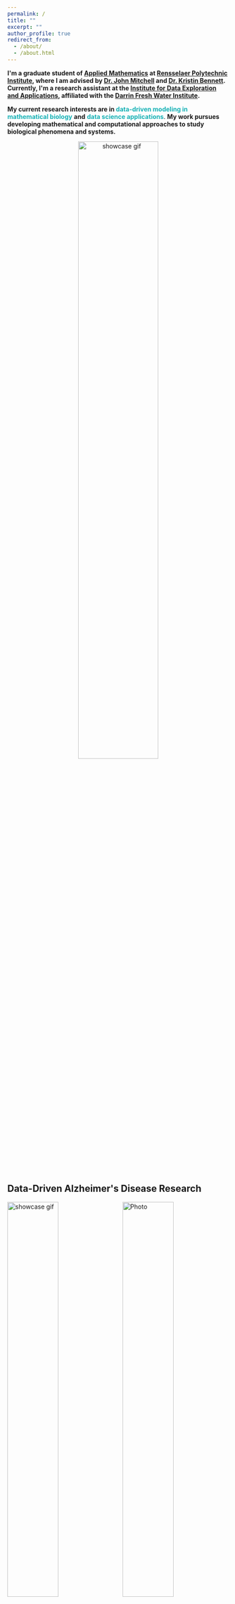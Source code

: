 ```yaml
---
permalink: /
title: ""
excerpt: ""
author_profile: true
redirect_from: 
  - /about/
  - /about.html
---
```



<b>I'm a graduate student of [Applied Mathematics](https://science.rpi.edu/mathematical-sciences) at [Rensselaer Polytechnic Institute](https://www.rpi.edu), where I am advised by [Dr. John Mitchell](https://science.rpi.edu/mathematical-sciences/faculty/john-e-mitchell) and [Dr. Kristin Bennett](https://science.rpi.edu/mathematical-sciences/faculty/kristin-bennett). Currently, I'm a research assistant at the [Institute for Data Exploration and Applications](https://idea.rpi.edu), affiliated with the [Darrin Fresh Water Institute](https://dfwi.rpi.edu).</b> 

<b>My current research interests are in </b><b><font color='#16B1B5'>data-driven modeling in mathematical biology</font></b> <b>and</b> <b><font color='#16B1B5'>data science applications</font></b>. <b>My work pursues developing mathematical and computational approaches to study biological phenomena and systems.</b> 

<p align="center">
  <img src="https://haowen-he.github.io/images/final.gif" alt="showcase gif" width="60%">
</p>

<h2>Data-Driven Alzheimer's Disease Research</h2>

<p align="left">
  <img src="https://haowen-he.github.io/images/twom.png" alt="showcase gif" width="48%"> 
  &nbsp; &nbsp; 
  <img src="https://haowen-he.github.io/images/fourm.png" alt="Photo" width="48%"> 
</p>

<img src="https://haowen-he.github.io/images/complexheatmap.png" width="36%" align="right" /> RPI [StudySafe](https://inciteprojects.idea.rpi.edu/studysafe/app/studysafe) is designed to present WAP data to on-campus users so they can make informed decisions on where to go for extended periods of time on campus. The data can be interacted with in several ways, including selecting certain dates, times, locations, as well as through interactive geographical maps.

<img src="https://haowen-he.github.io/images/chord.png" width="36%" align="right" /> RPI [StudySafe](https://inciteprojects.idea.rpi.edu/studysafe/app/studysafe) is designed to present WAP data to on-campus users so they can make informed decisions on where to go for extended periods of time on campus. The data can be interacted with in several ways, including selecting certain dates, times, locations, as well as through interactive geographical maps.<br>

<br>
<b> Supervised by [Dr. Jeremy Farrell](https://science.rpi.edu/biology/faculty/jeremy-farrell), [Dr. Sasha Wagner](https://science.rpi.edu/earth/faculty/sasha-wagner).</b>
<br>
<br>


<h2>Watershed Forest Studies: Tree Crown Segmentation from Airborne LiDAR Point Clouds</h2>

<img src="https://haowen-he.github.io/images/4th.gif" width="36%" align="right" /> The correct segmentation of individual trees in the forest is necessary for extracting additional information about trees, such as the type of tree and other tree parameters. This project will support tree species identification in the Lake George watershed as part of an ongoing project to locate and study the impact of Hemlock Woolley Adelgid, an invasive species, on trees around the lake. 

<img src="https://haowen-he.github.io/images/Screen Shot 2022-04-25 at 4.20.15 AM.png" width="36%" align="right" /> My work in this realm has been adapting machine learning tools to improve the performance of tree top detection and crown outlining algorithms in challenging forest conditions: mixedwood stands with vertically complex crown structures.<br>

<br>
<b> Supervised by [Dr. Thomas Morgan](https://idea.rpi.edu/people/staff/tom-morgan).</b>
<br>
<br>
<h2>Modeling and Forecasting Cyanobacterial Harmful Algal Blooms (CyanoHABs) in a changing climate</h2>

<p align="center">
  <img src="https://haowen-he.github.io/images/Rplot 4.06.27 PM.png?raw=true" alt="showcase gif" width="30%"> 
  &nbsp; &nbsp; 
  <img src="https://haowen-he.github.io/images/Screen Shot 2022-04-26 at 5.53.03 AM.png" alt="Photo" width="30%"> 
  &nbsp; &nbsp; 
  <img src="https://haowen-he.github.io/images/Screen Shot 2022-04-26 at 5.53.33 AM.png" alt="showcase gif" width="30%">
</p>
<p><img src="https://haowen-he.github.io/images/filenamehere.gif?raw=true" alt="" width="32%" align="left" /> CyanoHABs are common photosynthetic bacteria that live in surface waters. While we know of many factors that may contribute to CyanoHABs, how these factors come together to create a bloom of algae is not well understood. <br> <br> I'm interested in modeling factors that contribute to CyanoHABs using statistics & machine learning techniques.</p><br>

<b> Supervised by [Dr. Jeremy Farrell](https://science.rpi.edu/biology/faculty/jeremy-farrell), [Dr. Sasha Wagner](https://science.rpi.edu/earth/faculty/sasha-wagner).</b>
<br>
<br>
<h2>Health INCITE: COVID-19 Contact Tracing and Campus Network Mapping</h2>

<img src="https://haowen-he.github.io/images/Screen Shot 2021-07-14 at 3.39.21 AM.png?raw=true" width="36%" align="right" /> RPI [StudySafe](https://inciteprojects.idea.rpi.edu/studysafe/app/studysafe) is designed to present WAP data to on-campus users so they can make informed decisions on where to go for extended periods of time on campus. The data can be interacted with in several ways, including selecting certain dates, times, locations, as well as through interactive geographical maps.<br>

<b> Supervised by [Dr. Kristin Bennett](https://science.rpi.edu/mathematical-sciences/faculty/kristin-bennett), [Dr. John Erickson](https://idea.rpi.edu/people/staff/john-s-erickson).</b>
<br>
<br>
<h2>Player Tracking and Identification in Ice Hockey</h2>

<img src="https://haowen-he.github.io/images/ezgif-2-ae39a85f44.gif" width="36%" align="right" /> Video frames from on-ice action are analyzed in a time sequential manner to track the motion of players during a short to medium duration of action. Individual player silhouettes are identified and isolated for further analysis. Multi-player combined silhouettes are decomposed to isolate individual players in the group and thus track players into and out of close contact situations. Ensemble of player tracks will be formed into a multi-channel time series for further exploration.<br>

<b> Supervised by [Dr. Thomas Morgan](https://idea.rpi.edu/people/staff/tom-morgan).</b>
<br>
<br>
<h2>Teaching</h2>

<b>In Fall 2022, I'm a teaching assistant for MATH 1010 Calculus I</b><br>
<br>
<b>[Fall 2021 MATH 1010](http://haowen-math.com/teaching/2015-spring-teaching-1)</b> Calculus I<br>
<b>[Spring 2021 MATH 1010](https://lms.rpi.edu)</b> Calculus I<br>
<b>[Fall 2020 MATH 1010](https://lms.rpi.edu)</b> Calculus I<br>
<b>[Fall 2019 MATH 1010](https://lms.rpi.edu)</b> Calculus I<br>
<br>
<br>
<h2>Miscellany</h2>

<img src="https://haowen-he.github.io/images/Screen Shot 2022-05-25 at 1.32.46 PM.png" width="36%" align="right" /> In past years, I was an undergraduate writing tutor at [Comm+D](https://info.rpi.edu/comm-d) and participated in the Language and Culture Support program for non-native English-speaking students. More recently, I was also a member of [I-PERSIST](https://success.studentlife.rpi.edu/first-year-experience/leadership-opportunities/i-persist-mentoring-chemistry-calculus-and-physics) advocate at RPI.<br>
  
